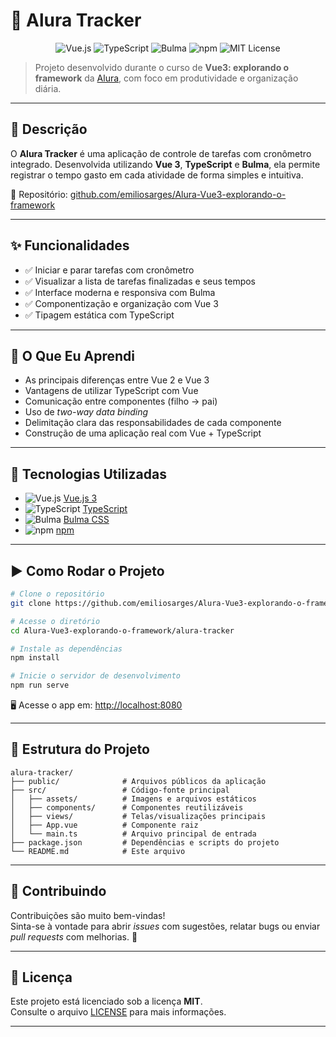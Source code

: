 # 📘 Alura Tracker

<p align="center">
  <img src="https://img.shields.io/badge/Vue.js-35495E?style=for-the-badge&logo=vue.js&logoColor=4FC08D" alt="Vue.js">
  <img src="https://img.shields.io/badge/TypeScript-3178C6?style=for-the-badge&logo=typescript&logoColor=white" alt="TypeScript">
  <img src="https://img.shields.io/badge/Bulma-00D1B2?style=for-the-badge&logo=bulma&logoColor=white" alt="Bulma">
  <img src="https://img.shields.io/badge/npm-CB3837?style=for-the-badge&logo=npm&logoColor=white" alt="npm">
  <img src="https://img.shields.io/badge/License-MIT-green?style=for-the-badge" alt="MIT License">
</p>

> Projeto desenvolvido durante o curso de **Vue3: explorando o framework** da [Alura](https://www.alura.com.br/), com foco em produtividade e organização diária.

---

## 📌 Descrição

O **Alura Tracker** é uma aplicação de controle de tarefas com cronômetro integrado. Desenvolvida utilizando **Vue 3**, **TypeScript** e **Bulma**, ela permite registrar o tempo gasto em cada atividade de forma simples e intuitiva.

🔗 Repositório: [github.com/emiliosarges/Alura-Vue3-explorando-o-framework](https://github.com/emiliosarges/Alura-Vue3-explorando-o-framework)

---

## ✨ Funcionalidades

- ✅ Iniciar e parar tarefas com cronômetro  
- ✅ Visualizar a lista de tarefas finalizadas e seus tempos  
- ✅ Interface moderna e responsiva com Bulma  
- ✅ Componentização e organização com Vue 3  
- ✅ Tipagem estática com TypeScript  

---

## 🎯 O Que Eu Aprendi

- As principais diferenças entre Vue 2 e Vue 3  
- Vantagens de utilizar TypeScript com Vue  
- Comunicação entre componentes (filho → pai)  
- Uso de *two-way data binding*  
- Delimitação clara das responsabilidades de cada componente  
- Construção de uma aplicação real com Vue + TypeScript  

---

## 🧪 Tecnologias Utilizadas

- ![Vue.js](https://img.icons8.com/color/24/vue-js.png) [Vue.js 3](https://vuejs.org/)
- ![TypeScript](https://img.icons8.com/color/24/typescript.png) [TypeScript](https://www.typescriptlang.org/)
- ![Bulma](https://img.icons8.com/ios-filled/24/00d1b2/b.png) [Bulma CSS](https://bulma.io/)
- ![npm](https://img.icons8.com/color/24/npm.png) [npm](https://www.npmjs.com/)

---

## ▶️ Como Rodar o Projeto

```bash
# Clone o repositório
git clone https://github.com/emiliosarges/Alura-Vue3-explorando-o-framework.git

# Acesse o diretório
cd Alura-Vue3-explorando-o-framework/alura-tracker

# Instale as dependências
npm install

# Inicie o servidor de desenvolvimento
npm run serve
```

🖥️ Acesse o app em: [http://localhost:8080](http://localhost:8080)

---

## 📁 Estrutura do Projeto

```
alura-tracker/
├── public/              # Arquivos públicos da aplicação
├── src/                 # Código-fonte principal
│   ├── assets/          # Imagens e arquivos estáticos
│   ├── components/      # Componentes reutilizáveis
│   ├── views/           # Telas/visualizações principais
│   ├── App.vue          # Componente raiz
│   └── main.ts          # Arquivo principal de entrada
├── package.json         # Dependências e scripts do projeto
└── README.md            # Este arquivo
```

---

## 🤝 Contribuindo

Contribuições são muito bem-vindas!  
Sinta-se à vontade para abrir *issues* com sugestões, relatar bugs ou enviar *pull requests* com melhorias. 🚀

---

## 📄 Licença

Este projeto está licenciado sob a licença **MIT**.  
Consulte o arquivo [LICENSE](./LICENSE) para mais informações.

---




